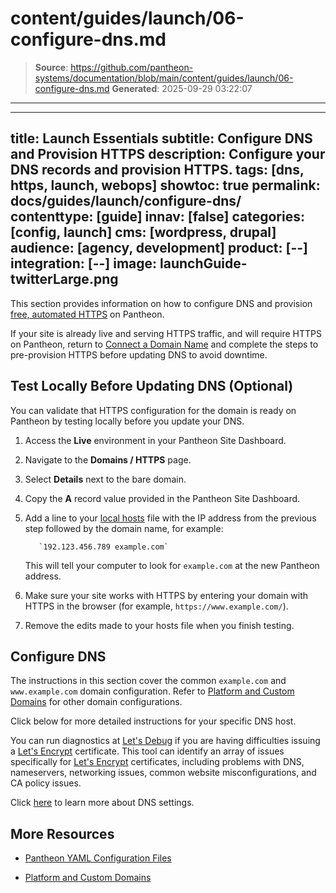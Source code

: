 # content/guides/launch/06-configure-dns.md

> **Source**: https://github.com/pantheon-systems/documentation/blob/main/content/guides/launch/06-configure-dns.md
> **Generated**: 2025-09-29 03:22:07

---

---
title: Launch Essentials
subtitle: Configure DNS and Provision HTTPS
description: Configure your DNS records and provision HTTPS.
tags: [dns, https, launch, webops]
showtoc: true
permalink: docs/guides/launch/configure-dns/
contenttype: [guide]
innav: [false]
categories: [config, launch]
cms: [wordpress, drupal]
audience: [agency, development]
product: [--]
integration: [--]
image: launchGuide-twitterLarge.png
---

This section provides information on how to configure DNS and provision [free, automated HTTPS](/guides/global-cdn/https) on Pantheon.

<Alert title="Note" type="info">

If your site is already live and serving HTTPS traffic, and will require HTTPS on Pantheon, return to [Connect a Domain Name](/guides/launch/domains) and complete the steps to pre-provision HTTPS before updating DNS to avoid downtime.

</Alert>

## Test Locally Before Updating DNS (Optional)
 
You can validate that HTTPS configuration for the domain is ready on Pantheon by testing locally before you update your DNS. 

1. Access the **<Icon icon="wavePulse" /> Live** environment in your Pantheon Site Dashboard.

1. Navigate to the **<Icon icon="global" /> Domains / HTTPS** page.

1. Select **Details** next to the bare domain.

1. Copy the **A** record value provided in the Pantheon Site Dashboard.

1. Add a line to your [local hosts](https://en.wikipedia.org/wiki/Hosts_(file)) file with the IP address from the previous step followed by the domain name, for example:

          `192.123.456.789 example.com`

    This will tell your computer to look for `example.com` at the new Pantheon address.

1. Make sure your site works with HTTPS by entering your domain with HTTPS in the browser (for example, `https://www.example.com/`).

1. Remove the edits made to your hosts file when you finish testing.

## Configure DNS

The instructions in this section cover the common `example.com` and `www.example.com` domain configuration. Refer to [Platform and Custom Domains](/guides/domains) for other domain configurations.

<Partial file="configure-dns.md" />

Click below for more detailed instructions for your specific DNS host. 

<Accordion title=" DNS Host-Specific Instructions" id="host-specific2" icon="info-sign">

<DNSProviderDocs />

You can run diagnostics at [Let's Debug](https://letsdebug.net/) if you are having difficulties issuing a [Let's Encrypt](https://letsencrypt.org/) certificate. This tool can identify an array of issues specifically for [Let's Encrypt](https://letsencrypt.org/) certificates, including problems with DNS, nameservers, networking issues, common website misconfigurations, and CA policy issues.
  
</Accordion>

Click [here](/guides/domains/dns/#frequently-asked-questions) to learn more about DNS settings.

<Partial file="enable-https.md" />

<Partial file="https-requirements.md" />

## More Resources

- [Pantheon YAML Configuration Files](/pantheon-yml)

- [Platform and Custom Domains](/guides/domains)
